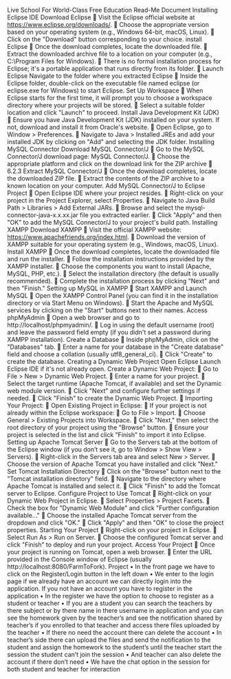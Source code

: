 Live School For World-Class Free Education 
Read-Me Document
Installing Eclipse IDE
Download Eclipse
	Visit the Eclipse official website at https://www.eclipse.org/downloads/.
	Choose the appropriate version based on your operating system (e.g., Windows 64-bit, macOS, Linux).
	Click on the "Download" button corresponding to your choice.
install Eclipse
	Once the download completes, locate the downloaded file.
	Extract the downloaded archive file to a location on your computer (e.g., C:\Program Files for Windows).
	There is no formal installation process for Eclipse; it's a portable application that runs directly from its folder.
	Launch Eclipse
Navigate to the folder where you extracted Eclipse
	Inside the Eclipse folder, double-click on the executable file named eclipse (or eclipse.exe for Windows) to start Eclipse.
Set Up Workspace
	When Eclipse starts for the first time, it will prompt you to choose a workspace directory where your projects will be stored.
	Select a suitable folder location and click "Launch" to proceed.
Install Java Development Kit (JDK)
	Ensure you have Java Development Kit (JDK) installed on your system. If not, download and install it from Oracle's website.
	Open Eclipse, go to Window > Preferences.
	Navigate to Java > Installed JREs and add your installed JDK by clicking on "Add" and selecting the JDK folder.
Installing MySQL Connector
Download MySQL Connector/J
	Go to the MySQL Connector/J download page: MySQL Connector/J.
	Choose the appropriate platform and click on the download link for the ZIP archive
	6.2.3 Extract MySQL Connector/J
	Once the download completes, locate the downloaded ZIP file.
	Extract the contents of the ZIP archive to a known location on your computer.
Add MySQL Connector/J to Eclipse Project
	Open Eclipse IDE where your project resides.
	Right-click on your project in the Project Explorer, select Properties.
	Navigate to Java Build Path > Libraries > Add External JARs.
	Browse and select the mysql-connector-java-x.x.xx.jar file you extracted earlier.
	Click "Apply" and then "OK" to add the MySQL Connector/J to your project's build path.
 Installing XAMPP
Download XAMPP
	Visit the official XAMPP website: https://www.apachefriends.org/index.html.
	Download the version of XAMPP suitable for your operating system (e.g., Windows, macOS, Linux).
Install XAMPP
	Once the download completes, locate the downloaded file and run the installer.
	Follow the installation instructions provided by the XAMPP installer.
	Choose the components you want to install (Apache, MySQL, PHP, etc.).
	Select the installation directory (the default is usually recommended).
	Complete the installation process by clicking "Next" and then "Finish."
Setting up MySQL in XAMPP
	Start XAMPP and Launch MySQL
	Open the XAMPP Control Panel (you can find it in the installation directory or via Start Menu on Windows).
	Start the Apache and MySQL services by clicking on the "Start" buttons next to their names.
Access phpMyAdmin
	Open a web browser and go to http://localhost/phpmyadmin/.
	Log in using the default username (root) and leave the password field empty (if you didn't set a password during XAMPP installation).
Create a Database
	Inside phpMyAdmin, click on the "Databases" tab.
	Enter a name for your database in the "Create database" field and choose a collation (usually utf8_general_ci).
	Click "Create" to create the database.
Creating a Dynamic Web Project
Open Eclipse
Launch Eclipse IDE if it's not already open.
Create a Dynamic Web Project:
	Go to File > New > Dynamic Web Project.
	Enter a name for your project.
	Select the target runtime (Apache Tomcat, if available) and set the Dynamic web module version.
	Click "Next" and configure further settings if needed.
	Click "Finish" to create the Dynamic Web Project.
	Importing Your Project:
	Open Existing Project in Eclipse:
	If your project is not already within the Eclipse workspace:
	Go to File > Import.
	Choose General > Existing Projects into Workspace.
	Click "Next," then select the root directory of your project using the "Browse" button.
	Ensure your project is selected in the list and click "Finish" to import it into Eclipse.
Setting up Apache Tomcat Server
	Go to the Servers tab at the bottom of the Eclipse window (if you don’t see it, go to Window > Show View > Servers).
	Right-click in the Servers tab area and select New > Server.
	Choose the version of Apache Tomcat you have installed and click "Next."
Set Tomcat Installation Directory
	Click on the "Browse" button next to the "Tomcat installation directory" field.
	Navigate to the directory where Apache Tomcat is installed and select it.
	Click "Finish" to add the Tomcat server to Eclipse.
Configure Project to Use Tomcat
	Right-click on your Dynamic Web Project in Eclipse.
	Select Properties > Project Facets.
	Check the box for "Dynamic Web Module" and click "Further configuration available..."
	Choose the installed Apache Tomcat server from the dropdown and click "OK."
	Click "Apply" and then "OK" to close the project properties.
 Starting Your Project
	Right-click on your project in Eclipse.
	Select Run As > Run on Server.
	Choose the configured Tomcat server and click "Finish" to deploy and run your project.
Access Your Project
	Once your project is running on Tomcat, open a web browser.
	Enter the URL provided in the Console window of Eclipse (usually http://localhost:8080/FarmToFork).
Project
•	In the front page we have to click on the Register/Login button in the left down
•	We enter to the login page if we already have an account we can directly login into the application. If you not have an account you have to register in the application 
•	In the register we have the option to choose to register as a student or teacher 
•	If you are a student you can search the teachers by there subject or by there name in there username in application  and you can see the homework given by the teacher’s and see the notification shared by teacher’s if you enrolled to that teacher and access there files uploaded by the teacher
•	If there no need the account there can delete the account 
•	In teacher’s side there can upload the files and send the notification to the student and assign the homework to the student’s until the teacher start the session the student can’t join the session 
•	And teacher can also delete the account if there don’t need
•	We have the chat option in the session for both student and teacher for interaction
